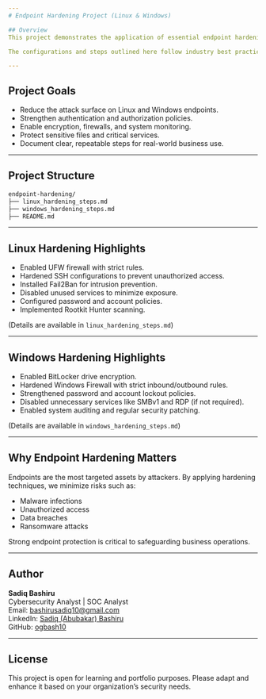 ```yaml
---
# Endpoint Hardening Project (Linux & Windows)

## Overview
This project demonstrates the application of essential endpoint hardening techniques to secure both Linux and Windows systems against cyber threats. It is designed to help businesses and organizations strengthen their endpoints by reducing vulnerabilities, enforcing security policies, and protecting sensitive data.

The configurations and steps outlined here follow industry best practices for securing systems in a corporate environment.

---
```


## Project Goals
- Reduce the attack surface on Linux and Windows endpoints.
- Strengthen authentication and authorization policies.
- Enable encryption, firewalls, and system monitoring.
- Protect sensitive files and critical services.
- Document clear, repeatable steps for real-world business use.

---

## Project Structure
```bash
endpoint-hardening/
├── linux_hardening_steps.md
├── windows_hardening_steps.md
├── README.md
```

---

## Linux Hardening Highlights
- Enabled UFW firewall with strict rules.
- Hardened SSH configurations to prevent unauthorized access.
- Installed Fail2Ban for intrusion prevention.
- Disabled unused services to minimize exposure.
- Configured password and account policies.
- Implemented Rootkit Hunter scanning.

(Details are available in `linux_hardening_steps.md`)

---

## Windows Hardening Highlights
- Enabled BitLocker drive encryption.
- Hardened Windows Firewall with strict inbound/outbound rules.
- Strengthened password and account lockout policies.
- Disabled unnecessary services like SMBv1 and RDP (if not required).
- Enabled system auditing and regular security patching.

(Details are available in `windows_hardening_steps.md`)

---

## Why Endpoint Hardening Matters
Endpoints are the most targeted assets by attackers. By applying hardening techniques, we minimize risks such as:
- Malware infections
- Unauthorized access
- Data breaches
- Ransomware attacks

Strong endpoint protection is critical to safeguarding business operations.

---

## Author
**Sadiq Bashiru**  
Cybersecurity Analyst | SOC Analyst  
Email: bashirusadiq10@gmail.com  
LinkedIn: [Sadiq (Abubakar) Bashiru](https://linkedin.com/in/your-link)  
GitHub: [ogbash10](https://github.com/ogbash10)

---

## License
This project is open for learning and portfolio purposes. Please adapt and enhance it based on your organization’s security needs.




